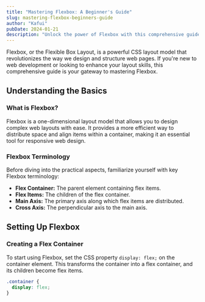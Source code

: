 ```yaml
---
title: "Mastering Flexbox: A Beginner's Guide"
slug: mastering-flexbox-beginners-guide
author: "Kafui"
pubDate: 2024-01-21
description: "Unlock the power of Flexbox with this comprehensive guide for beginners. Learn the fundamentals, tips, and tricks to create flexible and responsive layouts effortlessly."
---
```


Flexbox, or the Flexible Box Layout, is a powerful CSS layout model that revolutionizes the way we design and structure web pages. If you're new to web development or looking to enhance your layout skills, this comprehensive guide is your gateway to mastering Flexbox.

## Understanding the Basics

### What is Flexbox?

Flexbox is a one-dimensional layout model that allows you to design complex web layouts with ease. It provides a more efficient way to distribute space and align items within a container, making it an essential tool for responsive web design.

### Flexbox Terminology

Before diving into the practical aspects, familiarize yourself with key Flexbox terminology:

- **Flex Container:** The parent element containing flex items.
- **Flex Items:** The children of the flex container.
- **Main Axis:** The primary axis along which flex items are distributed.
- **Cross Axis:** The perpendicular axis to the main axis.

## Setting Up Flexbox

### Creating a Flex Container

To start using Flexbox, set the CSS property `display: flex;` on the container element. This transforms the container into a flex container, and its children become flex items.

```css
.container {
  display: flex;
}
```
